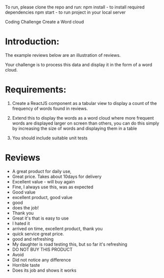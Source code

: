 To run, please clone the repo and run:
  npm install - to install required dependencies
  npm start   - to run project in your local server 



Coding Challenge Create a Word cloud 

# Introduction:

The example reviews below are an illustration of reviews.  

Your challenge is to process this data and display it in the form of a word cloud.

# Requirements:

1. Create a ReactJS component as a tabular view to display a count of the frequency of words found in reviews.  

2. Extend this to display the words as a word cloud where more frequent words are displayed larger on screen than others, you can do this simply by increasing the size of words and displaying them in a table

3. You should include suitable unit tests


# Reviews

* A great product for daily use,  
* Great price. Takes about 10days for delivery
* Excellent value - will buy again
* Fine, I always use this, was as expected
* Good value
* excellent product, good value
* good
* does the job!
* Thank you
* Great it's that is easy to use  
* I hated it
* arrived on time, excellent product, thank you
* quick service great price.
* good and refreshing
* My daughter is road testing this, but so far it's refreshing  
* DO NOT BUY THIS PRODUCT  
* Avoid
* Did not notice any difference  
* Horrible taste  
* Does its job and shows it works
